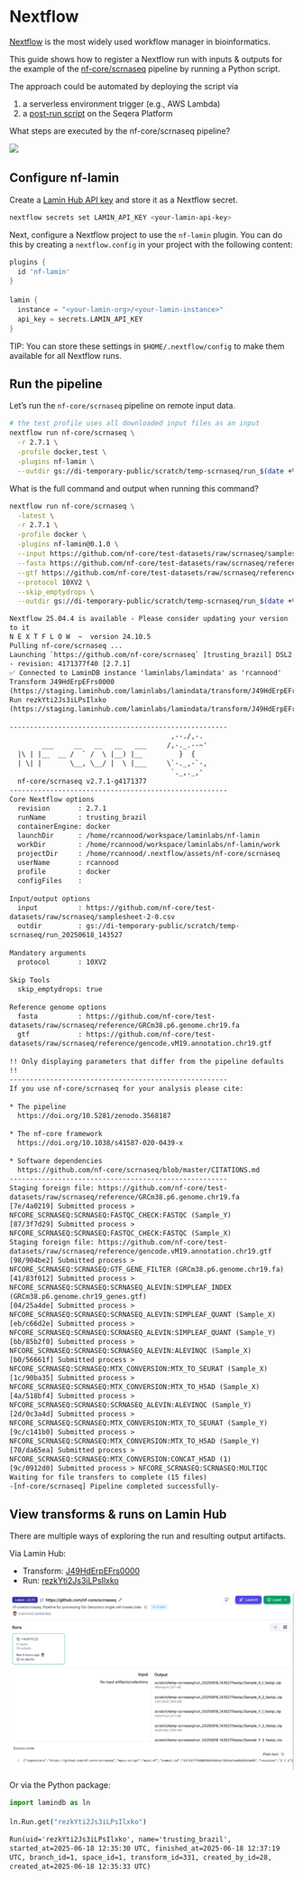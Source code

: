 # Nextflow

[Nextflow](https://www.nextflow.io/) is the most widely used workflow
manager in bioinformatics.

This guide shows how to register a Nextflow run with inputs & outputs
for the example of the
[nf-core/scrnaseq](https://nf-co.re/scrnaseq/latest) pipeline by running
a Python script.

The approach could be automated by deploying the script via

1.  a serverless environment trigger (e.g., AWS Lambda)
2.  a [post-run
    script](https://docs.seqera.io/platform/23.4.0/launch/advanced#pre-and-post-run-scripts)
    on the Seqera Platform

<div class="dropdown">

What steps are executed by the nf-core/scrnaseq pipeline?

![](https://github.com/nf-core/scrnaseq/blob/e0ddddbff9d8b8c2421c67ff07449a06f9ca02d2/docs/images/scrnaseq_pipeline_V3.0-metro_clean.png?raw=true)

</div>

## Configure nf-lamin

Create a [Lamin Hub API key](https://lamin.ai/settings) and store it as
a Nextflow secret.

```bash
nextflow secrets set LAMIN_API_KEY <your-lamin-api-key>
```

Next, configure a Nextflow project to use the `nf-lamin` plugin. You can
do this by creating a `nextflow.config` in your project with the
following content:

```groovy
plugins {
  id 'nf-lamin'
}

lamin {
  instance = "<your-lamin-org>/<your-lamin-instance>"
  api_key = secrets.LAMIN_API_KEY
}
```

TIP: You can store these settings in `$HOME/.nextflow/config` to make
them available for all Nextflow runs.

## Run the pipeline

Let’s run the `nf-core/scrnaseq` pipeline on remote input data.

```bash
# the test profile uses all downloaded input files as an input
nextflow run nf-core/scrnaseq \
  -r 2.7.1 \
  -profile docker,test \
  -plugins nf-lamin \
  --outdir gs://di-temporary-public/scratch/temp-scrnaseq/run_$(date +%Y%m%d_%H%M%S)
```

<div class="dropdown">

What is the full command and output when running this command?

```bash
nextflow run nf-core/scrnaseq \
  -latest \
  -r 2.7.1 \
  -profile docker \
  -plugins nf-lamin@0.1.0 \
  --input https://github.com/nf-core/test-datasets/raw/scrnaseq/samplesheet-2-0.csv \
  --fasta https://github.com/nf-core/test-datasets/raw/scrnaseq/reference/GRCm38.p6.genome.chr19.fa \
  --gtf https://github.com/nf-core/test-datasets/raw/scrnaseq/reference/gencode.vM19.annotation.chr19.gtf \
  --protocol 10XV2 \
  --skip_emptydrops \
  --outdir gs://di-temporary-public/scratch/temp-scrnaseq/run_$(date +%Y%m%d_%H%M%S)
```

    Nextflow 25.04.4 is available - Please consider updating your version to it
    N E X T F L O W  ~  version 24.10.5
    Pulling nf-core/scrnaseq ...
    Launching `https://github.com/nf-core/scrnaseq` [trusting_brazil] DSL2 - revision: 4171377f40 [2.7.1]
    ✅ Connected to LaminDB instance 'laminlabs/lamindata' as 'rcannood'
    Transform J49HdErpEFrs0000 (https://staging.laminhub.com/laminlabs/lamindata/transform/J49HdErpEFrs0000)
    Run rezkYti2Js3iLPsIlxko (https://staging.laminhub.com/laminlabs/lamindata/transform/J49HdErpEFrs0000/rezkYti2Js3iLPsIlxko)

    ------------------------------------------------------
                                            ,--./,-.
            ___     __   __   __   ___     /,-._.--~'
      |\ | |__  __ /  ` /  \ |__) |__         }  {
      | \| |       \__, \__/ |  \ |___     \`-._,-`-,
                                            `._,._,'
      nf-core/scrnaseq v2.7.1-g4171377
    ------------------------------------------------------
    Core Nextflow options
      revision       : 2.7.1
      runName        : trusting_brazil
      containerEngine: docker
      launchDir      : /home/rcannood/workspace/laminlabs/nf-lamin
      workDir        : /home/rcannood/workspace/laminlabs/nf-lamin/work
      projectDir     : /home/rcannood/.nextflow/assets/nf-core/scrnaseq
      userName       : rcannood
      profile        : docker
      configFiles    :

    Input/output options
      input          : https://github.com/nf-core/test-datasets/raw/scrnaseq/samplesheet-2-0.csv
      outdir         : gs://di-temporary-public/scratch/temp-scrnaseq/run_20250618_143527

    Mandatory arguments
      protocol       : 10XV2

    Skip Tools
      skip_emptydrops: true

    Reference genome options
      fasta          : https://github.com/nf-core/test-datasets/raw/scrnaseq/reference/GRCm38.p6.genome.chr19.fa
      gtf            : https://github.com/nf-core/test-datasets/raw/scrnaseq/reference/gencode.vM19.annotation.chr19.gtf

    !! Only displaying parameters that differ from the pipeline defaults !!
    ------------------------------------------------------
    If you use nf-core/scrnaseq for your analysis please cite:

    * The pipeline
      https://doi.org/10.5281/zenodo.3568187

    * The nf-core framework
      https://doi.org/10.1038/s41587-020-0439-x

    * Software dependencies
      https://github.com/nf-core/scrnaseq/blob/master/CITATIONS.md
    ------------------------------------------------------
    Staging foreign file: https://github.com/nf-core/test-datasets/raw/scrnaseq/reference/GRCm38.p6.genome.chr19.fa
    [7e/4a0219] Submitted process > NFCORE_SCRNASEQ:SCRNASEQ:FASTQC_CHECK:FASTQC (Sample_Y)
    [87/3f7d29] Submitted process > NFCORE_SCRNASEQ:SCRNASEQ:FASTQC_CHECK:FASTQC (Sample_X)
    Staging foreign file: https://github.com/nf-core/test-datasets/raw/scrnaseq/reference/gencode.vM19.annotation.chr19.gtf
    [98/904be2] Submitted process > NFCORE_SCRNASEQ:SCRNASEQ:GTF_GENE_FILTER (GRCm38.p6.genome.chr19.fa)
    [41/83f012] Submitted process > NFCORE_SCRNASEQ:SCRNASEQ:SCRNASEQ_ALEVIN:SIMPLEAF_INDEX (GRCm38.p6.genome.chr19_genes.gtf)
    [04/25a4de] Submitted process > NFCORE_SCRNASEQ:SCRNASEQ:SCRNASEQ_ALEVIN:SIMPLEAF_QUANT (Sample_X)
    [eb/c66d2e] Submitted process > NFCORE_SCRNASEQ:SCRNASEQ:SCRNASEQ_ALEVIN:SIMPLEAF_QUANT (Sample_Y)
    [bb/85b2f0] Submitted process > NFCORE_SCRNASEQ:SCRNASEQ:SCRNASEQ_ALEVIN:ALEVINQC (Sample_X)
    [b0/56661f] Submitted process > NFCORE_SCRNASEQ:SCRNASEQ:MTX_CONVERSION:MTX_TO_SEURAT (Sample_X)
    [1c/90ba35] Submitted process > NFCORE_SCRNASEQ:SCRNASEQ:MTX_CONVERSION:MTX_TO_H5AD (Sample_X)
    [4a/518bf4] Submitted process > NFCORE_SCRNASEQ:SCRNASEQ:SCRNASEQ_ALEVIN:ALEVINQC (Sample_Y)
    [2d/0c3a4d] Submitted process > NFCORE_SCRNASEQ:SCRNASEQ:MTX_CONVERSION:MTX_TO_SEURAT (Sample_Y)
    [9c/c141b0] Submitted process > NFCORE_SCRNASEQ:SCRNASEQ:MTX_CONVERSION:MTX_TO_H5AD (Sample_Y)
    [70/da65ea] Submitted process > NFCORE_SCRNASEQ:SCRNASEQ:MTX_CONVERSION:CONCAT_H5AD (1)
    [9c/0912d0] Submitted process > NFCORE_SCRNASEQ:SCRNASEQ:MULTIQC
    Waiting for file transfers to complete (15 files)
    -[nf-core/scrnaseq] Pipeline completed successfully-

</div>

## View transforms & runs on Lamin Hub

There are multiple ways of exploring the run and resulting output artifacts.

Via Lamin Hub:

- Transform: [J49HdErpEFrs0000](https://staging.laminhub.com/laminlabs/lamindata/transform/J49HdErpEFrs0000)
- Run: [rezkYti2Js3iLPsIlxko](https://staging.laminhub.com/laminlabs/lamindata/transform/J49HdErpEFrs0000/rezkYti2Js3iLPsIlxko)

![](nf_core_scrnaseq_run.png)

Or via the Python package:

```python
import lamindb as ln

ln.Run.get("rezkYti2Js3iLPsIlxko")
```

    Run(uid='rezkYti2Js3iLPsIlxko', name='trusting_brazil', started_at=2025-06-18 12:35:30 UTC, finished_at=2025-06-18 12:37:19 UTC, branch_id=1, space_id=1, transform_id=331, created_by_id=28, created_at=2025-06-18 12:35:33 UTC)
